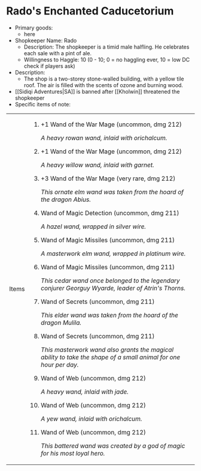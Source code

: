 # Rado's Enchanted Caducetorium
- Primary goods:
    - here
- Shopkeeper Name: Rado
    - Description: The shopkeeper is a timid male halfling. He celebrates each sale with a pint of ale.
    - Willingness to Haggle: 10 (0 - 10; 0 = no haggling ever, 10 = low DC check if players ask)
- Description:
    - The shop is a two-storey stone-walled building, with a yellow tile roof. The air is filled with the scents of ozone and burning wood.
- [[Sidiqi Adventures|SA]] is banned after [[Kholwin]] threatened the shopkeeper
- Specific items of note:
<table class="stats">
  <tbody>
  <tr class="section">
    <td id="new_items" class="section_title">Items</td>
    <td id="items" class="value"><ol><li>+1 Wand of the War Mage (uncommon, dmg 212)<p><i>A heavy rowan wand, inlaid with orichalcum.</i></p></li><li>+1 Wand of the War Mage (uncommon, dmg 212)<p><i>A heavy willow wand, inlaid with garnet.</i></p></li><li>+3 Wand of the War Mage (very rare, dmg 212)<p><i>This ornate elm wand was taken from the hoard of the dragon Abius.</i></p></li><li>Wand of Magic Detection (uncommon, dmg 211)<p><i>A hazel wand, wrapped in silver wire.</i></p></li><li>Wand of Magic Missiles (uncommon, dmg 211)<p><i>A masterwork elm wand, wrapped in platinum wire.</i></p></li><li>Wand of Magic Missiles (uncommon, dmg 211)<p><i>This cedar wand once belonged to the legendary conjurer Georguy Wyarde, leader of Atrin's Thorns.</i></p></li><li>Wand of Secrets (uncommon, dmg 211)<p><i>This elder wand was taken from the hoard of the dragon Mulila.</i></p></li><li>Wand of Secrets (uncommon, dmg 211)<p><i>This masterwork wand also grants the magical ability to take the shape of a small animal for one hour per day.</i></p></li><li>Wand of Web (uncommon, dmg 212)<p><i>A heavy wand, inlaid with jade.</i></p></li><li>Wand of Web (uncommon, dmg 212)<p><i>A yew wand, inlaid with orichalcum.</i></p></li><li>Wand of Web (uncommon, dmg 212)<p><i>This battered wand was created by a god of magic for his most loyal hero.</i></p></li></ol></td>
  </tr>
</tbody></table>


